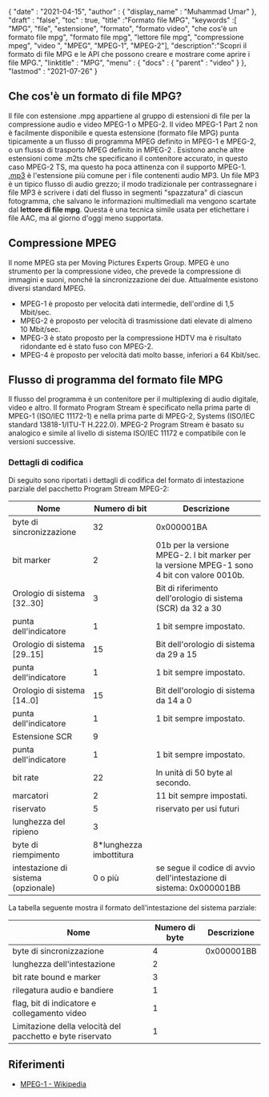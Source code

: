{
  "date" : "2021-04-15",
  "author" : {
    "display_name" : "Muhammad Umar"
},
  "draft" : "false",
  "toc" : true,
  "title" :"Formato file MPG",
  "keywords" :[ "MPG", "file", "estensione", "formato", "formato video", "che cos'è un formato file mpg", "formato file mpg", "lettore file mpg", "compressione mpeg", "video ", "MPEG", "MPEG-1", "MPEG-2"],
  "description":"Scopri il formato di file MPG e le API che possono creare e mostrare come aprire i file MPG.",
  "linktitle" : "MPG",
  "menu" : {
    "docs" : {
      "parent" : "video"
}
},
  "lastmod" : "2021-07-26"
}

## Che cos'è un formato di file MPG? ##

Il file con estensione .mpg appartiene al gruppo di estensioni di file per la compressione audio e video MPEG-1 o MPEG-2. Il video MPEG-1 Part 2 non è facilmente disponibile e questa estensione (formato file MPG) punta tipicamente a un flusso di programma MPEG definito in MPEG-1 e MPEG-2, o un flusso di trasporto MPEG definito in MPEG-2 . Esistono anche altre estensioni come .m2ts che specificano il contenitore accurato, in questo caso MPEG-2 TS, ma questo ha poca attinenza con il supporto MPEG-1. [.mp3](/audio/mp3/) è l'estensione più comune per i file contenenti audio MP3. Un file MP3 è un tipico flusso di audio grezzo; il modo tradizionale per contrassegnare i file MP3 è scrivere i dati del flusso in segmenti "spazzatura" di ciascun fotogramma, che salvano le informazioni multimediali ma vengono scartate dal **lettore di file mpg**. Questa è una tecnica simile usata per etichettare i file AAC, ma al giorno d'oggi meno supportata.

## Compressione MPEG ##

Il nome MPEG sta per Moving Pictures Experts Group. MPEG è uno strumento per la compressione video, che prevede la compressione di immagini e suoni, nonché la sincronizzazione dei due.
Attualmente esistono diversi standard MPEG.

- MPEG-1 è proposto per velocità dati intermedie, dell'ordine di 1,5 Mbit/sec.
- MPEG-2 è proposto per velocità di trasmissione dati elevate di almeno 10 Mbit/sec.
- MPEG-3 è stato proposto per la compressione HDTV ma è risultato ridondante ed è stato fuso con MPEG-2.
- MPEG-4 è proposto per velocità dati molto basse, inferiori a 64 Kbit/sec.


## Flusso di programma del formato file MPG ##

Il flusso del programma è un contenitore per il multiplexing di audio digitale, video e altro. Il formato Program Stream è specificato nella prima parte di MPEG-1 (ISO/IEC 11172-1) e nella prima parte di MPEG-2, Systems (ISO/IEC standard 13818-1/ITU-T H.222.0). MPEG-2 Program Stream è basato su analogico e simile al livello di sistema ISO/IEC 11172 e compatibile con le versioni successive.

### Dettagli di codifica ###

Di seguito sono riportati i dettagli di codifica del formato di intestazione parziale del pacchetto Program Stream MPEG-2:

| Nome | Numero di bit | Descrizione |
---|---|---|
| byte di sincronizzazione | 32 | 0x000001BA |
| bit marker | 2 | 01b per la versione MPEG-2. I bit marker per la versione MPEG-1 sono 4 bit con valore 0010b. |
| Orologio di sistema [32..30] | 3 | Bit di riferimento dell'orologio di sistema (SCR) da 32 a 30 |
| punta dell'indicatore | 1 | 1 bit sempre impostato. |
| Orologio di sistema [29..15] | 15 | Bit dell'orologio di sistema da 29 a 15 |
| punta dell'indicatore | 1 | 1 bit sempre impostato. |
| Orologio di sistema [14..0] | 15 | Bit dell'orologio di sistema da 14 a 0 |
| punta dell'indicatore | 1 | 1 bit sempre impostato. |
| Estensione SCR | 9 | |
| punta dell'indicatore | 1 | 1 bit sempre impostato. |
| bit rate | 22 | In unità di 50 byte al secondo. |
| marcatori | 2 | 11 bit sempre impostati. |
| riservato | 5 | riservato per usi futuri |
| lunghezza del ripieno | 3 | |
| byte di riempimento | 8*lunghezza imbottitura | |
| intestazione di sistema (opzionale) | 0 o più | se segue il codice di avvio dell'intestazione di sistema: 0x000001BB |

La tabella seguente mostra il formato dell'intestazione del sistema parziale:

| Nome | Numero di byte | Descrizione |
---|---|---|
| byte di sincronizzazione | 4 | 0x000001BB |
| lunghezza dell'intestazione | 2 | |
| bit rate bound e marker | 3 | |
| rilegatura audio e bandiere | 1 | |
| flag, bit di indicatore e collegamento video | 1 | |
| Limitazione della velocità del pacchetto e byte riservato | 1 | |


## Riferimenti ##

- [MPEG-1 - Wikipedia](https://en.wikipedia.org/wiki/MPEG-1)



